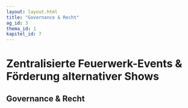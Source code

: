 ```yaml
---
layout: layout.html
title: "Governance & Recht"
ag_id: 3
thema_id: 1
kapitel_id: 7
---
```


# Zentralisierte Feuerwerk-Events & Förderung alternativer Shows

## Governance & Recht

